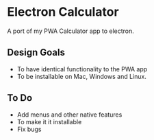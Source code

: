 # Electron Calculator
A port of my PWA Calculator app to electron. 

## Design Goals
* To have identical functionality to the PWA app
* To be installable on Mac, Windows and Linux.

## To Do
* Add menus and other native features
* To make it it installable
* Fix bugs


